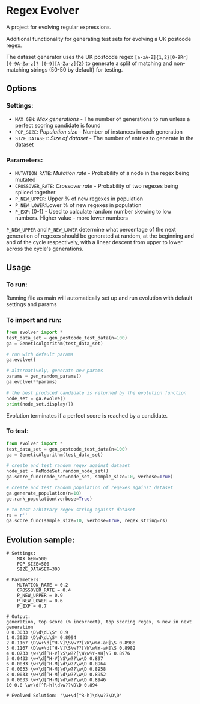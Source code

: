 # Regex Evolver

A project for evolving regular expressions.

Additional functionality for generating test sets for evolving a UK postcode regex.

The dataset generator uses the UK postcode regex `[a-zA-Z]{1,2}[0-9Rr][0-9A-Za-z]? [0-9][A-Za-z]{2}` to generate a split of matching and non-matching strings (50-50 by default) for testing.

## Options

### Settings:
- `MAX_GEN`: *Max generations* - The number of generations to run unless a perfect scoring candidate is found
- `POP_SIZE`: *Population size* - Number of instances in each generation
- `SIZE_DATASET`: *Size of dataset* - The number of entries to generate in the dataset

### Parameters:
- `MUTATION_RATE`: *Mutation rate* - Probability of a node in the regex being mutated
- `CROSSOVER_RATE`: *Crossover rate* - Probability of two regexes being spliced together
- `P_NEW_UPPER`: Upper % of new regexes in population
- `P_NEW_LOWER`:Lower % of new regexes in population
- `P_EXP`: (0-1) - Used to calculate random number skewing to low numbers. Higher value - more lower numbers

`P_NEW_UPPER` and `P_NEW_LOWER` determine what percentage of the next generation of regexes should be generated at random, at the beginning and and of the cycle respectively, with a linear descent from upper to lower across the cycle's generations.

## Usage

### To run:

Running file as main will automatically set up and run evolution with default settings and params

### To import and run:

```python
from evolver import *
test_data_set = gen_postcode_test_data(n=100)
ga = GeneticAlgorithm(test_data_set)

# run with default params
ga.evolve()

# alternatively, generate new params
params = gen_random_params()
ga.evolve(**params)

# the best produced candidate is returned by the evolution function
node_set = ga.evolve()
print(node_set.display())
```

Evolution terminates if a perfect score is reached by a candidate.

### To test:

```python
from evolver import *
test_data_set = gen_postcode_test_data(n=100)
ga = GeneticAlgorithm(test_data_set)

# create and test random regex against dataset
node_set = ReNodeSet.random_node_set()
ga.score_func(node_set=node_set, sample_size=10, verbose=True)

# create and test random population of regexes against dataset
ga.generate_population(n=10)
ge.rank_population(verbose=True)

# to test arbitrary regex string against dataset
rs = r''
ga.score_func(sample_size=10, verbose=True, regex_string=rs)
```

## Evolution sample:

```
# Settings: 
    MAX_GEN=500
    POP_SIZE=500
    SIZE_DATASET=300

# Parameters:
    MUTATION_RATE = 0.2
    CROSSOVER_RATE = 0.4
    P_NEW_UPPER = 0.9
    P_NEW_LOWER = 0.6
    P_EXP = 0.7

# Output:
generation, top score (% incorrect), top scoring regex, % new in next generation
0 0.3033 \D\d\d.\S* 0.9
1 0.3033 \D\d\d.\S* 0.8994
2 0.1167 \D\w+\d[^H-V]\S\w??[\W\w%Y-aH]\S 0.8988
3 0.1167 \D\w+\d[^H-V]\S\w??[\W\w%Y-aH]\S 0.8982
4 0.0733 \w+\d[^H-V]\S\w??[\W\w%Y-aH]\S 0.8976
5 0.0433 \w+\d[^H-V]\S\w??\w\D 0.897
6 0.0033 \w+\d[^H-M]\d\w??\w\D 0.8964
7 0.0033 \w+\d[^H-M]\d\w??\w\D 0.8958
8 0.0033 \w+\d[^H-M]\d\w??\w\D 0.8952
9 0.0033 \w+\d[^H-M]\d\w??\w\D 0.8946
10 0.0 \w+\d[^R-h]\d\w??\D\D 0.894

# Evolved Solution: '\w+\d[^R-h]\d\w??\D\D'
```